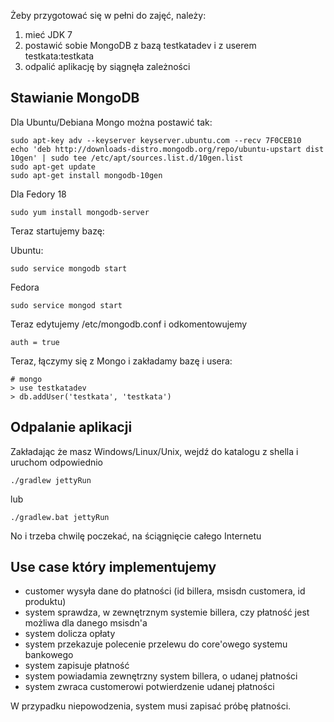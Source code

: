 Żeby przygotować się w pełni do zajęć, należy:
1. mieć JDK 7
2. postawić sobie MongoDB z bazą testkatadev i z userem testkata:testkata
3. odpalić aplikację by siągnęła zależności

Stawianie MongoDB
-----------------------------

Dla Ubuntu/Debiana Mongo można postawić tak:

    sudo apt-key adv --keyserver keyserver.ubuntu.com --recv 7F0CEB10
    echo 'deb http://downloads-distro.mongodb.org/repo/ubuntu-upstart dist 10gen' | sudo tee /etc/apt/sources.list.d/10gen.list
    sudo apt-get update
    sudo apt-get install mongodb-10gen

Dla Fedory 18

    sudo yum install mongodb-server

Teraz startujemy bazę:

Ubuntu:

    sudo service mongodb start

Fedora

    sudo service mongod start

Teraz edytujemy /etc/mongodb.conf i odkomentowujemy

    auth = true

Teraz, łączymy się z Mongo i zakładamy bazę i usera:

    # mongo
    > use testkatadev
    > db.addUser('testkata', 'testkata')


Odpalanie aplikacji
-----------------------------

Zakładając że masz Windows/Linux/Unix, wejdź do katalogu z shella i uruchom odpowiednio

    ./gradlew jettyRun

lub

    ./gradlew.bat jettyRun

No i trzeba chwilę poczekać, na ściągnięcie całego Internetu

Use case który implementujemy
-----------------------------

* customer wysyła dane do płatności (id billera, msisdn customera, id produktu)
* system sprawdza, w zewnętrznym systemie billera, czy płatność jest możliwa dla danego msisdn'a
* system dolicza opłaty
* system przekazuje polecenie przelewu do core'owego systemu bankowego
* system zapisuje płatność
* system powiadamia zewnętrzny system billera, o udanej płatności
* system zwraca customerowi potwierdzenie udanej płatności

W przypadku niepowodzenia, system musi zapisać próbę płatności.
